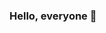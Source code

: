 ### Hello, everyone 👋

<!--
**ahmetbostanciklioglu/AhmetBostanciklioglu** is a ✨ _special_ ✨ repository because its `README.md` (this file) appears on your GitHub profile.

Here are some ideas to get you started:

- 🔭 I’m currently working on to do applications.
- 🌱 I’m currently learning fundamental components of Swift. 
- 👯 I’m looking to collaborate on a team to do iOS Applications or porjects.  
- 💬 Ask me about anything which are related with Swift, Clean Architecture, Clean Code, Solid Principles.
- 📫 How to reach me:  with Email: ahmetbostancikli@gmail.com or  LinkedIn: https://www.linkedin.com/in/ahmet-bostancıklıoğlu-185b13155/
- 😄 Pronouns:  https://translate.google.com/?sl=tr&tl=en&text=Ahmet%0A&op=translate
- ⚡ Fun fact: I love watching NBA basketball league.
-->
